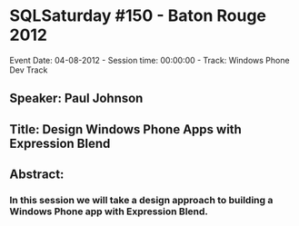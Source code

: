 # SQLSaturday #150 - Baton Rouge 2012
Event Date: 04-08-2012 - Session time: 00:00:00 - Track: Windows Phone Dev Track 
## Speaker: Paul Johnson
## Title: Design Windows Phone Apps with Expression Blend
## Abstract:
### In this session we will take a design approach to building a Windows Phone app with Expression Blend.  
